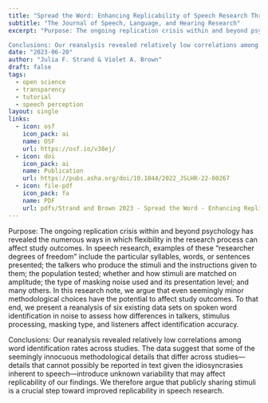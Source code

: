 ```yaml
---
title: "Spread the Word: Enhancing Replicability of Speech Research Through Stimulus Sharing"
subtitle: "The Journal of Speech, Language, and Hearing Research"
excerpt: "Purpose: The ongoing replication crisis within and beyond psychology has revealed the numerous ways in which flexibility in the research process can affect study outcomes. In speech research, examples of these “researcher degrees of freedom” include the particular syllables, words, or sentences presented; the talkers who produce the stimuli and the instructions given to them; the population tested; whether and how stimuli are matched on amplitude; the type of masking noise used and its presentation level; and many others. In this research note, we argue that even seemingly minor methodological choices have the potential to affect study outcomes. To that end, we present a reanalysis of six existing data sets on spoken word identification in noise to assess how differences in talkers, stimulus processing, masking type, and listeners affect identification accuracy.

Conclusions: Our reanalysis revealed relatively low correlations among word identification rates across studies. The data suggest that some of the seemingly innocuous methodological details that differ across studies—details that cannot possibly be reported in text given the idiosyncrasies inherent to speech—introduce unknown variability that may affect replicability of our findings. We therefore argue that publicly sharing stimuli is a crucial step toward improved replicability in speech research."
date: "2023-06-20"
author: "Julia F. Strand & Violet A. Brown"
draft: false
tags:
  - open science
  - transparency
  - tutorial
  - speech perception 
layout: single
links:
  - icon: osf
    icon_pack: ai
    name: OSF
    url: https://osf.io/v38ej/
  - icon: doi
    icon_pack: ai
    name: Publication
    url: https://pubs.asha.org/doi/10.1044/2022_JSLHR-22-00267
  - icon: file-pdf
    icon_pack: fa
    name: PDF
    url: pdfs/Strand and Brown 2023 - Spread the Word - Enhancing Replicability of Speech Research Through Stimulus Sharing.pdf
---
```


Purpose: The ongoing replication crisis within and beyond psychology has revealed the numerous ways in which flexibility in the research process can affect study outcomes. In speech research, examples of these “researcher degrees of freedom” include the particular syllables, words, or sentences presented; the talkers who produce the stimuli and the instructions given to them; the population tested; whether and how stimuli are matched on amplitude; the type of masking noise used and its presentation level; and many others. In this research note, we argue that even seemingly minor methodological choices have the potential to affect study outcomes. To that end, we present a reanalysis of six existing data sets on spoken word identification in noise to assess how differences in talkers, stimulus processing, masking type, and listeners affect identification accuracy.

Conclusions: Our reanalysis revealed relatively low correlations among word identification rates across studies. The data suggest that some of the seemingly innocuous methodological details that differ across studies—details that cannot possibly be reported in text given the idiosyncrasies inherent to speech—introduce unknown variability that may affect replicability of our findings. We therefore argue that publicly sharing stimuli is a crucial step toward improved replicability in speech research.